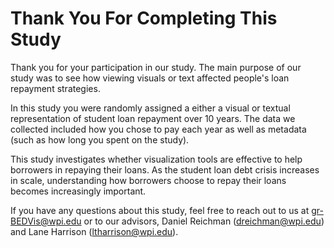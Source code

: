 # Thank You For Completing This Study

 Thank you for your participation in our study. The main purpose of our study was to see how viewing visuals or text affected people's loan repayment strategies. 

 In this study you were randomly assigned a either a visual or textual representation of student loan repayment over 10 years. The data we collected included how you chose to pay each year as well as metadata (such as how long you spent on the study). 

 This study investigates whether visualization tools are effective to help borrowers in repaying their loans. As the student loan debt crisis increases in scale, understanding how borrowers choose to repay their loans becomes increasingly important.

If you have any questions about this study, feel free to reach out to us at gr-BEDVis@wpi.edu or to our advisors, Daniel Reichman (dreichman@wpi.edu) and Lane Harrison (ltharrison@wpi.edu).
